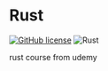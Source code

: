 # Rust
[![GitHub license](https://img.shields.io/github/license/dakshil/Rust)](https://github.com/dakshil/Rust/blob/master/LICENSE)
![Rust](https://github.com/dakshil/Rust/workflows/Rust/badge.svg)

rust course from udemy
